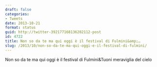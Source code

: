 ```yaml
---
draft: false
categories:
- Tweets
date: 2013-10-21
format: status
guid: http://twitter-392177168136282112-post
id: 4722
title: Non so da te ma qui oggi è il festival di Fulmini&amp;…
slug: /2013/10/non-so-da-te-ma-qui-oggi-e-il-festival-di-fulmini/
---
```


Non so da te ma qui oggi è il festival di Fulmini&Tuoni meraviglia del cielo